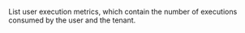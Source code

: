 <script setup>
import DisplayRoutes from '/docs/components/DisplayRoutes.vue'
import CodeBlock from '/docs/components/CodeBlock.vue'
</script>
List user execution metrics, which contain the number of executions consumed by the user and the tenant.



